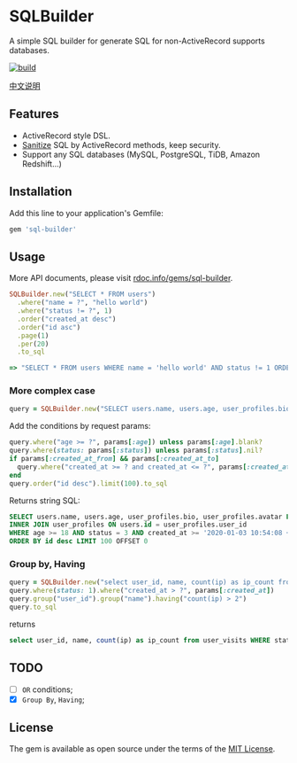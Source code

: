# SQLBuilder

A simple SQL builder for generate SQL for non-ActiveRecord supports databases.

[![build](https://github.com/huacnlee/sql-builder/workflows/build/badge.svg)](https://github.com/huacnlee/sql-builder/actions?query=workflow%3Abuild)

[中文说明](https://ruby-china.org/topics/39399)

## Features

- ActiveRecord style DSL.
- [Sanitize](https://api.rubyonrails.org/classes/ActiveRecord/Sanitization/ClassMethods.html#method-i-sanitize_sql) SQL by ActiveRecord methods, keep security.
- Support any SQL databases (MySQL, PostgreSQL, TiDB, Amazon Redshift...)

## Installation

Add this line to your application's Gemfile:

```ruby
gem 'sql-builder'
```

## Usage

More API documents, please visit [rdoc.info/gems/sql-builder](https://rdoc.info/gems/sql-builder).

```ruby
SQLBuilder.new("SELECT * FROM users")
  .where("name = ?", "hello world")
  .where("status != ?", 1)
  .order("created_at desc")
  .order("id asc")
  .page(1)
  .per(20)
  .to_sql

=> "SELECT * FROM users WHERE name = 'hello world' AND status != 1 ORDER BY created_at desc, id asc LIMIT 20 OFFSET 0"
```

### More complex case

```ruby
query = SQLBuilder.new("SELECT users.name, users.age, user_profiles.bio, user_profiles.avatar FROM users INNER JOIN user_profiles ON users.id = user_profiles.user_id")
```

Add the conditions by request params:

```ruby
query.where("age >= ?", params[:age]) unless params[:age].blank?
query.where(status: params[:status]) unless params[:status].nil?
if params[:created_at_from] && params[:created_at_to]
  query.where("created_at >= ? and created_at <= ?", params[:created_at_from], params[:created_at_to])
end
query.order("id desc").limit(100).to_sql
```

Returns string SQL:

```sql
SELECT users.name, users.age, user_profiles.bio, user_profiles.avatar FROM users
INNER JOIN user_profiles ON users.id = user_profiles.user_id
WHERE age >= 18 AND status = 3 AND created_at >= '2020-01-03 10:54:08 +0800' AND created_at <= '2020-01-03 10:54:08 +0800'
ORDER BY id desc LIMIT 100 OFFSET 0
```

### Group by, Having

```rb
query = SQLBuilder.new("select user_id, name, count(ip) as ip_count from user_visits")
query.where(status: 1).where("created_at > ?", params[:created_at])
query.group("user_id").group("name").having("count(ip) > 2")
query.to_sql
```

returns

```sql
select user_id, name, count(ip) as ip_count from user_visits WHERE status = 1 AND status = 1 AND created_at > '2020-01-03 10:54:08 +0800' GROUP BY user_id, name HAVING count(ip) > 2"
```

## TODO

- [ ] `OR` conditions;
- [x] `Group By`, `Having`;

## License

The gem is available as open source under the terms of the [MIT License](https://opensource.org/licenses/MIT).
